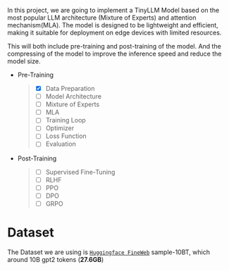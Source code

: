 In this project, we are going to implement a TinyLLM Model based on the most popular LLM architecture (Mixture of Experts) and attention mechanism(MLA). The model is designed to be lightweight and efficient, making it suitable for deployment on edge devices with limited resources.

This will both include pre-training and post-training of the model. And the compressing of the model to improve the inference speed and reduce the model size.

- Pre-Training

  > - [x] Data Preparation
  > - [ ] Model Architecture
  > - [ ] Mixture of Experts
  > - [ ] MLA
  > - [ ] Training Loop
  > - [ ] Optimizer
  > - [ ] Loss Function
  > - [ ] Evaluation

- Post-Training
  > - [ ] Supervised Fine-Tuning
  > - [ ] RLHF
  > - [ ] PPO
  > - [ ] DPO
  > - [ ] GRPO

# Dataset

The Dataset we are using is [`Huggingface FineWeb`](https://huggingface.co/datasets/HuggingFaceFW/fineweb) sample-10BT, which around 10B gpt2 tokens (**27.6GB**)
